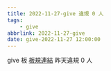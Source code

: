 ```yaml
---
title: 2022-11-27-give 違規 0 人
tags:
    - give
abbrlink: 2022-11-27-give
date: give-2022-11-27 12:00:00
---
```

give 板 [板規連結](https://www.ptt.cc/bbs/give/M.1612495900.A.C32.html)
昨天違規 0 人
